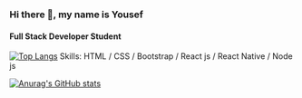 
### Hi there 👋, my name is Yousef
#### Full Stack Developer Student

[![Top Langs](https://github-readme-stats.vercel.app/api/top-langs/?username=YousefProjects&layout=compact)](https://github.com/YousefProjects/github-readme-stats)
Skills: HTML / CSS / Bootstrap / React js / React Native / Node js

[![Anurag's GitHub stats](https://github-readme-stats.vercel.app/api?username=YousefProjects)](https://github.com/YousefProjects/github-readme-stats)
 


